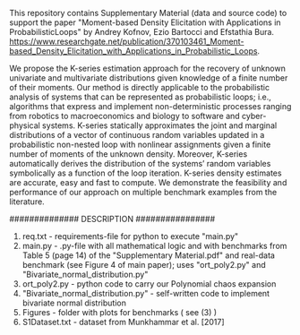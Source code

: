 This repository contains Supplementary Material (data and source code) to support the paper "Moment-based Density Elicitation with Applications in ProbabilisticLoops" by Andrey Kofnov, Ezio Bartocci and Efstathia Bura. https://www.researchgate.net/publication/370103461_Moment-based_Density_Elicitation_with_Applications_in_Probabilistic_Loops.

We propose the K-series estimation approach for the recovery of unknown univariate and multivariate distributions given knowledge of a finite number of their moments. Our method is directly applicable to the probabilistic analysis of systems that can be represented as probabilistic loops; i.e., algorithms that express and implement non-deterministic processes ranging from robotics to macroeconomics and biology to software and cyber-physical systems. K-series statically approximates the joint and marginal distributions of a vector of continuous random variables updated in a probabilistic non-nested loop with nonlinear assignments given a finite number of moments of the unknown density. Moreover, K-series automatically derives the distribution of the systems’ random variables symbolically as a function of the loop iteration. K-series density estimates are accurate, easy and fast to compute. We demonstrate the feasibility and performance of our approach on multiple benchmark examples from the literature.


##############  DESCRIPTION ################


1) req.txt - requirements-file for python to execute "main.py"
2) main.py - .py-file with all mathematical logic and with benchmarks
from Table 5 (page 14) of the "Supplementary Material.pdf" and real-data benchmark (see Figure 4 of main paper);
uses "ort_poly2.py" and "Bivariate_normal_distribution.py"
3) ort_poly2.py - python code to carry our Polynomial chaos expansion
4) "Bivariate_normal_distribution.py" - self-written code to implement bivariate normal distribution
5) Figures - folder with plots for benchmarks ( see (3) )
6) S1Dataset.txt - dataset from  Munkhammar et al. [2017]
